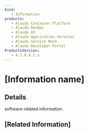 ```yaml
---
kind:
   - Information
products: 
   - Alauda Container Platform
   - Alauda DevOps
   - Alauda AI
   - Alauda Application Services
   - Alauda Service Mesh
   - Alauda Developer Portal
ProductsVersion:
   - 4.1.0,4.2.x
---
```

<!-- Document that provides software-related information, such as compatibility matrices, upgrade paths, etc. -->
# \[Information name\]

## Details

software-related information.

## [Related Information]
